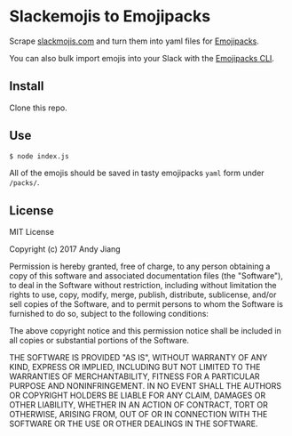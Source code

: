 # Slackemojis to Emojipacks

Scrape [slackmojis.com](https://slackmojis.com) and turn them into yaml files for [Emojipacks](https://emojipacks.com).

You can also bulk import emojis into your Slack with the [Emojipacks CLI](https://github.com/lambtron/emojipacks).

## Install

Clone this repo.

## Use

```bash
$ node index.js
```

All of the emojis should be saved in tasty emojipacks `yaml` form under `/packs/`.

## License

MIT License

Copyright (c) 2017 Andy Jiang

Permission is hereby granted, free of charge, to any person obtaining a copy
of this software and associated documentation files (the "Software"), to deal
in the Software without restriction, including without limitation the rights
to use, copy, modify, merge, publish, distribute, sublicense, and/or sell
copies of the Software, and to permit persons to whom the Software is
furnished to do so, subject to the following conditions:

The above copyright notice and this permission notice shall be included in all
copies or substantial portions of the Software.

THE SOFTWARE IS PROVIDED "AS IS", WITHOUT WARRANTY OF ANY KIND, EXPRESS OR
IMPLIED, INCLUDING BUT NOT LIMITED TO THE WARRANTIES OF MERCHANTABILITY,
FITNESS FOR A PARTICULAR PURPOSE AND NONINFRINGEMENT. IN NO EVENT SHALL THE
AUTHORS OR COPYRIGHT HOLDERS BE LIABLE FOR ANY CLAIM, DAMAGES OR OTHER
LIABILITY, WHETHER IN AN ACTION OF CONTRACT, TORT OR OTHERWISE, ARISING FROM,
OUT OF OR IN CONNECTION WITH THE SOFTWARE OR THE USE OR OTHER DEALINGS IN THE
SOFTWARE.
